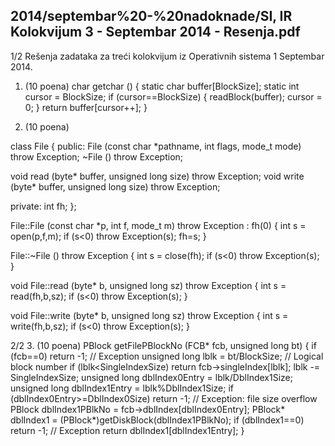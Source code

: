 2014/septembar%20-%20nadoknade/SI, IR Kolokvijum 3 - Septembar 2014 - Resenja.pdf
--------------------------------------------------------------------------------


1/2 
Rešenja zadataka za treći kolokvijum iz 
Operativnih sistema 1 
Septembar 2014. 
1. (10 poena) 
char getchar () { 
 static char buffer[BlockSize]; 
 static int cursor = BlockSize; 
 if (cursor==BlockSize) { 
   readBlock(buffer); 
   cursor = 0; 
 } 
 return buffer[cursor++]; 
}
 
2. (10 poena) 
 
class File { 
public: 
  File (const char *pathname, int flags, mode_t mode) throw Exception; 
 ~File () throw Exception; 
 
  void read  (byte* buffer, unsigned long size) throw Exception; 
  void write (byte* buffer, unsigned long size) throw Exception; 
 
private: 
  int fh; 
}; 
 
File::File (const char *p, int f, mode_t m) throw Exception : fh(0) { 
  int s = open(p,f,m); 
  if (s<0) throw Exception(s); 
  fh=s; 
} 
 
File::~File () throw Exception { 
  int s = close(fh); 
  if (s<0) throw Exception(s); 
} 
 
void File::read (byte* b, unsigned long sz) throw Exception { 
  int s = read(fh,b,sz); 
  if (s<0) throw Exception(s); 
} 
 
void File::write (byte* b, unsigned long sz) throw Exception { 
  int s = write(fh,b,sz); 
  if (s<0) throw Exception(s); 
} 

2/2 
3. (10 poena) 
PBlock getFilePBlockNo (FCB* fcb, unsigned long bt) { 
  if (fcb==0) return -1; // Exception 
  unsigned long lblk = bt/BlockSize;  // Logical block number 
  if (lblk<SingleIndexSize) return fcb->singleIndex[lblk]; 
  lblk -= SingleIndexSize; 
  unsigned long dblIndex0Entry = lblk/DblIndex1Size; 
  unsigned long dblIndex1Entry = lblk%DblIndex1Size; 
  if (dblIndex0Entry>=DblIndex0Size) 
    return -1; // Exception: file size overflow 
  PBlock dblIndex1PBlkNo = fcb->dblIndex[dblIndex0Entry]; 
  PBlock* dblIndex1 = (PBlock*)getDiskBlock(dblIndex1PBlkNo); 
  if (dblIndex1==0) return -1; // Exception 
  return dblIndex1[dblIndex1Entry]; 
} 